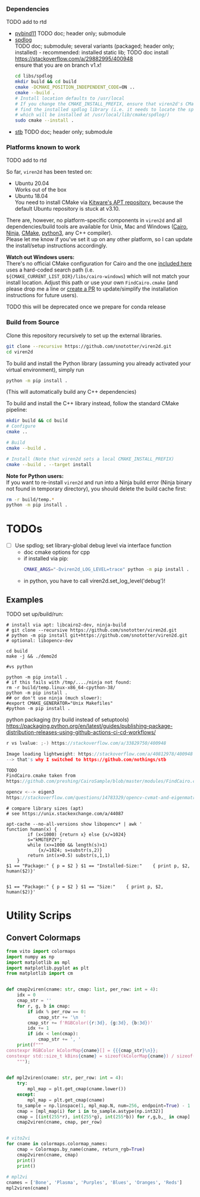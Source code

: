 
### Dependencies
TODO add to rtd

* [pybind11](https://github.com/pybind/pybind11) TODO doc; header only; submodule
* [spdlog](https://github.com/gabime/spdlog)  
  TODO doc; submodule; several variants (packaged; header only; installed) - recommended: installed static lib; TODO doc install  
  https://stackoverflow.com/a/29882995/400948  
  ensure that you are on branch v1.x!
  ```bash
  cd libs/spdlog
  mkdir build && cd build
  cmake -DCMAKE_POSITION_INDEPENDENT_CODE=ON ..
  cmake --build .
  # Install location defaults to /usr/local
  # If you change the CMAKE_INSTALL_PREFIX, ensure that viren2d's CMakeLists.txt will
  # find the installed spdlog library (i.e. it needs to locate the spdlogConfig* files
  # which will be installed at /usr/local/lib/cmake/spdlog/)
  sudo cmake --install .
  ```
* [stb](https://github.com/nothings/stb) TODO doc; header only; submodule

### Platforms known to work
TODO add to rtd

So far, `viren2d` has been tested on:  
* Ubuntu 20.04  
  Works out of the box
* Ubuntu 18.04  
  You need to install CMake via [Kitware's APT repository](https://apt.kitware.com/), because the default Ubuntu repository is stuck at v3.10.

There are, however, no platform-specific components in `viren2d` and all dependencies/build tools are available for Unix, Mac and Windows ([Cairo](https://www.cairographics.org/download/), [Ninja](https://ninja-build.org/), [CMake](https://cmake.org/), [python3](https://www.python.org/downloads/), any C++ compiler).  
Please let me know if you've set it up on any other platform, so I can update the install/setup instructions accordingly.  

**Watch out Windows users:**  
There's no official CMake configuration for Cairo and the one [included here](./cmake/FindCairo.cmake) uses a hard-coded search path (i.e. `${CMAKE_CURRENT_LIST_DIR}/libs/cairo-windows`) which will not match your install location. Adjust this path or use your own `FindCairo.cmake` (and please drop me a line or [create a PR](https://github.com/snototter/viren2d/pulls) to update/simplify the installation instructions for future users).

TODO this will be deprecated once we prepare for conda release



### Build from Source
Clone this repository recursively to set up the external libraries.
```bash
git clone --recursive https://github.com/snototter/viren2d.git
cd viren2d
```

To build and install the Python library (assuming you already activated your virtual environment), simply run
```bash
python -m pip install .
```
(This will automatically build any C++ dependencies)

To build and install the C++ library instead, follow the standard CMake pipeline:
```bash
mkdir build && cd build
# Configure
cmake ..

# Build
cmake --build .

# Install (Note that viren2d sets a local CMAKE_INSTALL_PREFIX)
cmake --build . --target install
```

**Note for Python users:**  
If you want to re-install `viren2d` and run into a Ninja build error (Ninja binary not found in temporary directory), you should delete the build cache first:
```bash
rm -r build/temp.*
python -m pip install .
```


# TODOs
* [ ] Use spdlog; set library-global debug level via interface function
  * doc cmake options for cpp
  * if installed via pip:
    ```bash
    CMAKE_ARGS="-Dviren2d_LOG_LEVEL=trace" python -m pip install .
    ```
  * in python, you have to call viren2d.set_log_level('debug')!




## Examples

TODO set up/build/run:
```
# install via apt: libcairo2-dev, ninja-build
# git clone --recursive https://github.com/snototter/viren2d.git
# python -m pip install git+https://github.com/snototter/viren2d.git
# optional: libopencv-dev

cd build
make -j && ./demo2d

#vs python

python -m pip install .
# if this fails with /tmp/..../ninja not found:
rm -r build/temp.linux-x86_64-cpython-38/
python -m pip install .
## or don't use ninja (much slower):
#export CMAKE_GENERATOR="Unix Makefiles"
#python -m pip install .
```

python packaging (try build instead of setuptools)
https://packaging.python.org/en/latest/guides/publishing-package-distribution-releases-using-github-actions-ci-cd-workflows/


```cpp
r vs lvalue: ;-) https://stackoverflow.com/a/33829750/400948

Image loading lightweight: https://stackoverflow.com/a/40812978/400948
--> that's why I switched to https://github.com/nothings/stb

TODO
FindCairo.cmake taken from
https://github.com/preshing/CairoSample/blob/master/modules/FindCairo.cmake

opencv <--> eigen3
https://stackoverflow.com/questions/14783329/opencv-cvmat-and-eigenmatrix
```



```
# compare library sizes (apt)
# see https://unix.stackexchange.com/a/44087

apt-cache --no-all-versions show libopencv* | awk '
function human(x) {
        if (x<1000) {return x} else {x/=1024}
        s="kMGTEPZY";
        while (x>=1000 && length(s)>1)
            {x/=1024; s=substr(s,2)}
        return int(x+0.5) substr(s,1,1)
    }
$1 == "Package:" { p = $2 } $1 == "Installed-Size:"    { print p, $2, human($2)}'


$1 == "Package:" { p = $2 } $1 == "Size:"    { print p, $2, human($2)}'
```


# Utility Scrips
## Convert Colormaps
```python
from vito import colormaps
import numpy as np
import matplotlib as mpl
import matplotlib.pyplot as plt
from matplotlib import cm


def cmap2viren(cname: str, cmap: list, per_row: int = 4):
    idx = 0
    cmap_str = ''
    for r, g, b in cmap:
        if idx % per_row == 0:
            cmap_str += '\n  '
        cmap_str += f'RGBColor({r:3d}, {g:3d}, {b:3d})'
        idx += 1
        if idx < len(cmap):
            cmap_str += ', '
    print(f"""
constexpr RGBColor kColorMap{cname}[] = {{{cmap_str}\n}};
constexpr std::size_t kBins{cname} = sizeof(kColorMap{cname}) / sizeof(kColorMap{cname}[0]);
    """);
    

def mpl2viren(cname: str, per_row: int = 4):
    try:
        mpl_map = plt.get_cmap(cname.lower())
    except:
        mpl_map = plt.get_cmap(cname)
    to_sample = np.linspace(1, mpl_map.N, num=256, endpoint=True) - 1
    cmap = [mpl_map(i) for i in to_sample.astype(np.int32)]
    cmap = [(int(255*r), int(255*g), int(255*b)) for r,g,b,_ in cmap]
    cmap2viren(cname, cmap, per_row)


# vito2vi
for cname in colormaps.colormap_names:
    cmap = Colormaps.by_name(cname, return_rgb=True)
    cmap2viren(cname, cmap)
    print()
    print()
    
# mpl2vi
cnames = ['Bone', 'Plasma', 'Purples', 'Blues', 'Oranges', 'Reds']
mpl2viren(cname)

```

